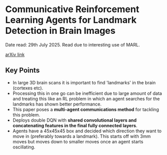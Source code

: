 # Communicative Reinforcement Learning Agents for Landmark Detection in Brain Images

Date read: 29th July 2025. Read due to interesting use of MARL.

[arXiv link](https://arxiv.org/abs/2008.08055)

## Key Points
* In large 3D brain scans it is important to find 'landmarks' in the brain (cortexes etc).
* Processing this in one go can be inefficient due to large amount of data and treating this like an RL problem in which
an agent searches for the landmarks has shown better performance.
* This paper poses a **multi-agent communications method** for tackling this problem. 
* Deploys double DQN with **shared convolutional layers and concatenating features in the final fully connected layers**.
* Agents have a 45x45x45 box and decided which direction they want to move in (preferably towards a landmark). This 
starts off with 3mm moves but moves down to smaller moves once an agent starts oscillating.